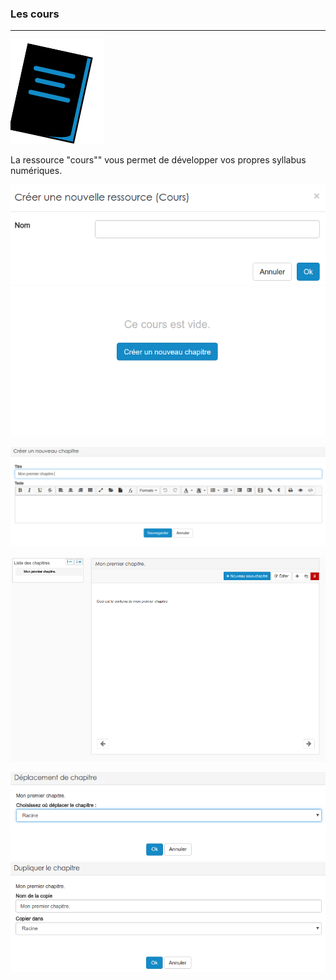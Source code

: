 ### Les cours
---
![](images/ressources/Pack1_color1_icap_lesson.png)


La ressource "cours"" vous permet de développer vos propres syllabus numériques.

![](images/lesson-fig1.png)
![](images/lesson-fig2.png)

![](images/lesson-fig3.png)

![](images/lesson-fig4.png)

![](images/lesson-fig5.png)
![](images/lesson-fig6.png)
